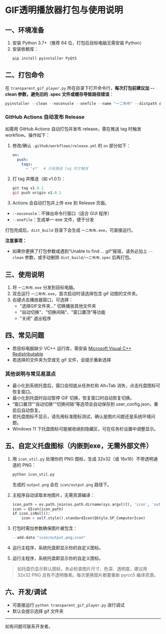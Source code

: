 # GIF透明播放器打包与使用说明

## 一、环境准备

1. 安装 Python 3.7+（推荐 64 位，打包后目标电脑无需安装 Python）
2. 安装依赖库：
   ```bash
   pip install pyinstaller PyQt5
   ```

## 二、打包命令





在 `transparent_gif_player.py` 所在目录下打开命令行，**每次打包前建议加 --clean 参数，避免旧的 .spec 文件或缓存导致路径错误**：

```powershell
pyinstaller --clean --noconsole --onefile --name "一二布布" --distpath dist_build --workpath dist_build/build --specpath dist_build --exclude-module test --exclude-module tkinter transparent_gif_player.py
```

### GitHub Actions 自动发布 Release

如需用 GitHub Actions 自动打包并发布 release，需在推送 tag 时触发 workflow。操作如下：

1. 修改/确认 `.github/workflows/release.yml` 的 `on` 部分如下：
   ```yaml
   on:
     push:
       tags:
         - 'v*'  # 只有推送 tag 时才触发
   ```
2. 打 tag 并推送（如 v1.0.1）：
   ```powershell
   git tag v1.0.1
   git push origin v1.0.1
   ```
3. Actions 会自动打包并上传 exe 到 Release 页面。

- `--noconsole`：不弹出命令行窗口（适合 GUI 程序）
- `--onefile`：生成单一 exe 文件，便于分发

打包完成后，`dist_build` 目录下会生成 `一二布布.exe`，可直接运行。

**注意事项：**
- 如果你更换了打包参数或遇到“Unable to find ... gif”报错，请务必加上 `--clean` 参数，或手动删除 `dist_build/一二布布.spec` 后再打包。


## 三、使用说明

1. 将 `一二布布.exe` 分发到目标电脑。
2. 双击运行 `一二布布.exe`，首次启动时请选择包含 gif 动图的文件夹。
3. 右键点击播放器窗口，可选择：
   - "选择GIF文件夹..." 切换播放其他文件夹
   - "自动切换"、"切换间隔"、"窗口置顶"等功能
   - "关闭" 退出程序

## 四、常见问题

- 若目标电脑缺少 VC++ 运行库，需安装 [Microsoft Visual C++ Redistributable](https://aka.ms/vs/17/release/vc_redist.x64.exe)
- 若选择的文件夹为空或无 gif 文件，会提示重新选择

### 其他说明与常见易混点

- 最小化到系统托盘后，窗口会彻底从任务栏和 Alt+Tab 消失，点击托盘图标可恢复窗口。
- 最小化到托盘时自动暂停 GIF 切换，恢复窗口时自动恢复切换。
- “窗口置顶”“自动切换”“切换间隔”等选项会自动保存到 user_config.json，重启后自动恢复。
- 若托盘图标不显示，请先用标准图标测试，确认是图片问题还是系统环境问题。
- Windows 11 下托盘图标可能被收纳到隐藏区，可在任务栏设置中调整显示。

## 五、自定义托盘图标（内嵌到exe，无需外部文件）



1. 用 `icon_util.py` 处理你的 PNG 图标，生成 32x32（或 16x16）不带透明通道的 PNG：
   ```bash
   python icon_util.py
   ```
   生成的 `output.png` 会在 `icon/output.png` 路径下。

2. 主程序自动读取本地图片，无需资源编译：
   ```python
   icon_path = os.path.join(os.path.dirname(sys.argv[0]), 'icon', 'output.png')
   icon = QIcon(icon_path)
   if icon.isNull():
       icon = self.style().standardIcon(QStyle.SP_ComputerIcon)
   ```

3. 打包时需加参数确保图片被包含：
   ```powershell
   --add-data "icon/output.png;icon"
   ```

4. 运行主程序，系统托盘即显示你的自定义图标。

5. 运行主程序，系统托盘即显示你的自定义图标。

> 如托盘仍显示默认图标，务必检查图片尺寸、色深、透明度，建议用 32x32 PNG 且有不透明像素。每次更换图片都要重新 pyrcc5 编译资源。

## 六、开发/调试

- 可直接运行 `python transparent_gif_player.py` 进行调试
- 默认会提示选择 gif 文件夹

---

如有问题可联系开发者。
